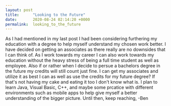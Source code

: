 ```yaml
---
layout: post
title:      "Looking to the Future"
date:       2020-08-24 02:14:20 +0000
permalink:  looking_to_the_future
---
```



As I had mentioned in my last post I had been considering furthering my education with a degree to help myself understand my chosen work better. I have decided on getting an associates as there really are no downsides that I can think of. As I work towards my career I can also work towards my education without the heavy stress of being a full time student as well as employee. Also if or rather when I decide to persue a bachelors degree in the future my credits will still count just fine. I can get my associates and utilize it as best I can as well as use the credits for my future degree? If that's not having my cake and eating it too I don't know what is. I plan to learn Java, Visual Basic, C++, and maybe some prcatice with different environments such as mobile apps to help give myself a better understanding of the bigger picture. Until then, keep reaching,
-Ben
